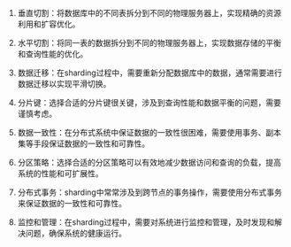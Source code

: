 1. 垂直切割：将数据库中的不同表拆分到不同的物理服务器上，实现精确的资源利用和扩容优化。

2. 水平切割：将同一表的数据拆分到不同的物理服务器上，实现数据存储的平衡和查询性能的优化。

3. 数据迁移：在sharding过程中，需要重新分配数据库中的数据，通常需要进行数据迁移以实现平滑切换。

4. 分片键：选择合适的分片键很关键，涉及到查询性能和数据平衡的问题，需要谨慎考虑。

5. 数据一致性：在分布式系统中保证数据的一致性很困难，需要使用事务、副本集等手段保证数据的一致性和可靠性。

6. 分区策略：选择合适的分区策略可以有效地减少数据访问和查询的负载，提高系统的性能和可扩展性。

7. 分布式事务：sharding中常常涉及到跨节点的事务操作，需要使用分布式事务来保证数据的一致性和可靠性。

8. 监控和管理：在sharding过程中，需要对系统进行监控和管理，及时发现和解决问题，确保系统的健康运行。
